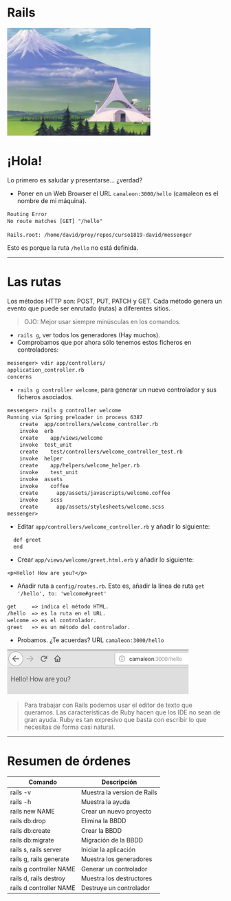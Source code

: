 
# Rails

![](images/laboratorio.png)

# ¡Hola!

Lo primero es saludar y presentarse... ¿verdad?

* Poner en un Web Browser el URL `camaleon:3000/hello`
(camaleon es el nombre de mi máquina).

```
Routing Error
No route matches [GET] "/hello"

Rails.root: /home/david/proy/repos/curso1819-david/messenger
```

Esto es porque la ruta `/hello` no está definida.

---

# Las rutas

Los métodos HTTP son: POST, PUT, PATCH y GET. Cada método genera un evento que puede ser enrutado (rutas) a diferentes sitios.

> OJO: Mejor usar siempre minúsculas en los comandos.

* `rails g`, ver todos los generadores (Hay muchos).
* Comprobamos que por ahora sólo tenemos estos ficheros en controladores:
```
messenger> vdir app/controllers/
application_controller.rb
concerns
```
* `rails g controller welcome`, para generar un nuevo controlador y sus ficheros asociados.
```
messenger> rails g controller welcome
Running via Spring preloader in process 6387
    create  app/controllers/welcome_controller.rb
    invoke  erb
    create    app/views/welcome
    invoke  test_unit
    create    test/controllers/welcome_controller_test.rb
    invoke  helper
    create    app/helpers/welcome_helper.rb
    invoke    test_unit
    invoke  assets
    invoke    coffee
    create      app/assets/javascripts/welcome.coffee
    invoke    scss
    create      app/assets/stylesheets/welcome.scss
messenger>
```
* Editar `app/controllers/welcome_controller.rb` y añadir lo siguiente:
```
  def greet
  end
```
* Crear `app/views/welcome/greet.html.erb` y añadir lo siguiente:
```
<p>Hello! How are you?</p>
```
* Añadir ruta a `config/routes.rb`. Esto es, añadir la linea
de ruta `get '/hello', to: 'welcome#greet'`
```
get     => indica el método HTML.
/hello  => es la ruta en el URL.
welcome => es el controlador.
greet   => es un método del controlador.
```
* Probamos. ¿Te acuerdas? URL `camaleon:3000/hello`

![](images/04-route-hello.png)

> Para trabajar con Rails podemos usar el editor de texto que queramos. Las características de Ruby hacen que los IDE no sean de gran ayuda. Ruby es tan expresivo que basta con escribir lo que necesitas de forma casi natural.

---

# Resumen de órdenes

| Comando                 | Descripción                 |
| ----------------------- | --------------------------- |
| rails -v                | Muestra la version de Rails |
| rails -h                | Muestra la ayuda        |
| rails new NAME          | Crear un nuevo proyecto |
| rails db:drop           | Elimina la BBDD |
| rails db:create         | Crear la BBDD |
| rails db:migrate        | Migración de la BBDD |
| rails s, rails server   | Iniciar la aplicación |
| rails g, rails generate | Muestra los generadores |
| rails g controller NAME | Generar un controlador |
| rails d, rails destroy  | Muestra los destructores |
| rails d controller NAME | Destruye un controlador |
